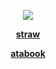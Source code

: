 <div align="center">
  
![](https://komarev.com/ghpvc/?username=rawfishy&label=fishy!&color=3b3b47)




[**straw**](https://rawfishy.straw.page/)

[**atabook**](https://rawfishy.atabook.org/)

